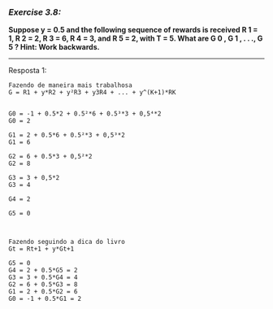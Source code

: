 ### *Exercise 3.8:*

**Suppose y = 0.5 and the following sequence of rewards is received R 1 = 1,
R 2 = 2, R 3 = 6, R 4 = 3, and R 5 = 2, with T = 5. What are G 0 , G 1 , . . ., G 5 ? Hint:
Work backwards.**

---
Resposta 1:

```
Fazendo de maneira mais trabalhosa
G = R1 + y*R2 + y²R3 + y3R4 + ... + y^(K+1)*RK


G0 = -1 + 0.5*2 + 0.5²*6 + 0.5³*3 + 0,5⁴*2
G0 = 2

G1 = 2 + 0.5*6 + 0.5²*3 + 0,5³*2
G1 = 6

G2 = 6 + 0.5*3 + 0,5²*2
G2 = 8

G3 = 3 + 0,5*2
G3 = 4

G4 = 2

G5 = 0



Fazendo seguindo a dica do livro
Gt = Rt+1 + y*Gt+1

G5 = 0
G4 = 2 + 0.5*G5 = 2
G3 = 3 + 0.5*G4 = 4
G2 = 6 + 0.5*G3 = 8
G1 = 2 + 0.5*G2 = 6
G0 = -1 + 0.5*G1 = 2
```
